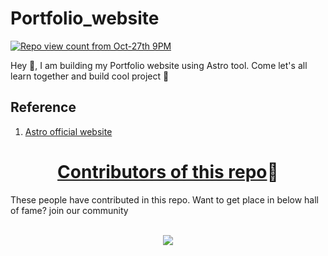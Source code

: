 # Portfolio_website

[![Repo view count from Oct-27th 9PM](https://hits.dwyl.com/jsvigneshkanna/portfolio_website.svg?style=flat-square)](http://hits.dwyl.com/jsvigneshkanna/portfolio_website)

Hey 👋, I am building my Portfolio website using Astro tool. Come let's all learn together and build cool project 🥂

## Reference

1. [Astro official website](https://astro.build/)

# <center><u>Contributors of this repo</u>🎉</center>

These people have contributed in this repo. Want to get place in below hall of fame? join our community

<br>
<div align="center">
<a href="https://github.com/jsvigneshkanna/portfolio_website/graphs/contributors">
  <img src="https://contrib.rocks/image?repo=jsvigneshkanna/portfolio_website" />
</a>
  
</div>
